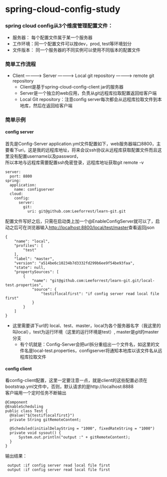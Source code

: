 # spring-cloud-config-study

### spring cloud config从3个维度管理配置文件：
- 服务器： 每个配置文件属于某一个服务器																	
- 工作环境：同一个配置文件可以按dev，prod, test等环境划分															
- 文件版本： 同一个服务器的不同实例可以使用不同版本的配置文件
    
### 简单工作流程	
- Client ————> Server ————> Local git repository ————> remote git repository		 
  - Client是基于spring-cloud-config-client jar的服务器
  - Server是一个独立的web应用，负责从git远程库拉取配置返回给客户端
  - Local Git repository：注意config server每次都会从远程库拉取文件到本地库，然后在返回给客户端
    
### 简单示例
#### config server
首先是Config-Server application.yml文件配置如下，web服务器端口8800，主要看下uri，这是我的远程库地址，将来会议ssh协议从远程库获取配置文件而且这里没有配置username以及password，			
所以本地与远程库需要配置ssh免密登录，远程库地址获取git remote -v
  
    server:
      port: 8800
    spring:
      application:
        name: configserver
      cloud:
        config:
          server:
            git:
              uri: git@github.com:Leeforrest/learn-git.git
配置文件写好之后，只需在启动类上加一个@EnableConfigServer就可以了，启动之后可在浏览器输入[http://localhost:8800/local/test/master](http://localhost:8800/local/test/master)查看返回json

    {
        "name": "local",
        "profiles": [
            "test"
        ],
        "label": "master",
        "version": "a514be6c10234b7d3332fd299b6ee9f54be93faa",
        "state": null,
        "propertySources": [
            {
                "name": "git@github.com:Leeforrest/learn-git.git/local-test.properties",
                "source": {
                    "testiflocalfirst": "if config server read local file first"
                }
            }
        ]
    }
    
- 这里需要讲下url的 local、test、master，local为各个服务器名字（我这里的叫local），test为运行环境（这里的运行环境是test）, master是git的master分支
  - 有个坑就是：Config-Server会把url拆分重组出一个文件名，如这里的文件名是local-test.properties，configserver将通知本地库以该文件名从远程库拉取文件
#### config client
看config-client配置，这里一定要注意一点，就是client的这些配置必须在bootstrap.yml文件中，否则，默认请求的是http://localhost:8888  
客户端用一个定时任务不断输出

    @Component
    @EnableScheduling
    public class Test {
      @Value("${testiflocalfirst}")
      private String gitRemoteContent;

      @Scheduled(initialDelayString = "1000", fixedRateString = "1000")
      private void sysout() {
          System.out.println("output :" + gitRemoteContent);
      }
    }
    
 输出结果：
 
     output :if config server read local file first
     output :if config server read local file first
